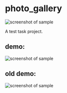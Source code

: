 # photo_gallery
![screenshot of sample](https://github.com/Zifirut/photo_gallery/blob/master/icon.jpg)

A test task project.

## demo:

![screenshot of sample](https://github.com/Zifirut/photo_gallery/blob/master/demo_restyle.gif)

## old demo:

![screenshot of sample](https://github.com/Zifirut/photo_gallery/blob/master/demo.gif)
